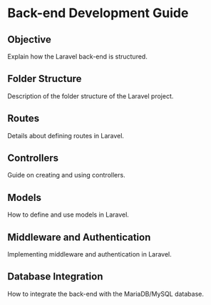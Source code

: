 # Back-end Development Guide

## Objective
Explain how the Laravel back-end is structured.

## Folder Structure
Description of the folder structure of the Laravel project.

## Routes
Details about defining routes in Laravel.

## Controllers
Guide on creating and using controllers.

## Models
How to define and use models in Laravel.

## Middleware and Authentication
Implementing middleware and authentication in Laravel.

## Database Integration
How to integrate the back-end with the MariaDB/MySQL database.
